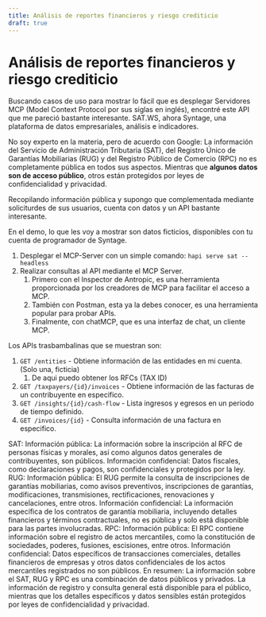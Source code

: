 ```yaml
---
title: Análisis de reportes financieros y riesgo crediticio
draft: true
---
```

# Análisis de reportes financieros y riesgo crediticio

Buscando casos de uso para mostrar lo fácil que es desplegar Servidores MCP (Model Context Protocol por sus siglas en inglés), encontré este API que me pareció bastante interesante. SAT.WS, ahora Syntage, una plataforma de datos empresariales, análisis e indicadores.

No soy experto en la materia, pero de acuerdo con Google:
La información del Servicio de Administración Tributaria (SAT), del Registro Único de Garantías Mobiliarias (RUG) y del Registro Público de Comercio (RPC) no es completamente pública en todos sus aspectos. Mientras que **algunos datos son de acceso público**, otros están protegidos por leyes de confidencialidad y privacidad. 

Recopilando información pública y supongo que complementada mediante soliciturdes de sus usuarios, cuenta con datos y un API bastante interesante.

En el demo, lo que les voy a mostrar son datos ficticios, disponibles con tu cuenta de programador de Syntage.

1. Desplegar el MCP-Server con un simple comando: `hapi serve sat --headless`
2. Realizar consultas al API mediante el MCP Server.
   1. Primero con el Inspector de Antropic, es una herramienta proporcionada por los creadores de MCP para facilitar el acceso a MCP.
   2. También con Postman, esta ya la debes conocer, es una herramienta popular para probar APIs.
   3. Finalmente, con chatMCP, que es una interfaz de chat, un cliente MCP.

Los APIs trasbambalinas que se muestran son:
  1. `GET /entities` - Obtiene información de las entidades en mi cuenta. (Solo una, ficticia)
     1. De aqui puedo obtener los RFCs (TAX ID)
  2. `GET /taxpayers/{id}/invoices` - Obtiene información de las facturas de un contribuyente en especifico.
  3. `GET /insights/{id}/cash-flow` - Lista ingresos y egresos en un periodo de tiempo definido.
  4. `GET /invoices/{id}` - Consulta información de una factura en especifico.

SAT:
Información pública:
La información sobre la inscripción al RFC de personas físicas y morales, así como algunos datos generales de contribuyentes, son públicos.
Información confidencial:
Datos fiscales, como declaraciones y pagos, son confidenciales y protegidos por la ley. 
RUG:
Información pública:
El RUG permite la consulta de inscripciones de garantías mobiliarias, como avisos preventivos, inscripciones de garantías, modificaciones, transmisiones, rectificaciones, renovaciones y cancelaciones, entre otros. 
Información confidencial:
La información específica de los contratos de garantía mobiliaria, incluyendo detalles financieros y términos contractuales, no es pública y solo está disponible para las partes involucradas. 
RPC:
Información pública:
El RPC contiene información sobre el registro de actos mercantiles, como la constitución de sociedades, poderes, fusiones, escisiones, entre otros.
Información confidencial:
Datos específicos de transacciones comerciales, detalles financieros de empresas y otros datos confidenciales de los actos mercantiles registrados no son públicos. 
En resumen: La información sobre el SAT, RUG y RPC es una combinación de datos públicos y privados. La información de registro y consulta general está disponible para el público, mientras que los detalles específicos y datos sensibles están protegidos por leyes de confidencialidad y privacidad.

